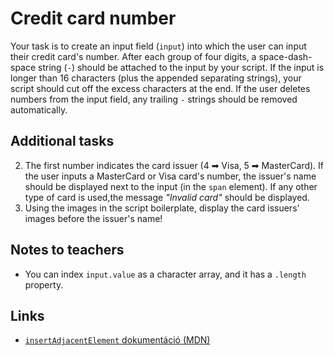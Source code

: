 # Credit card number

Your task is to create an input field (`input`) into which the user can input their credit card's number. After each group of four digits, a space-dash-space string (` - `) should be attached to the input by your script. If the input is longer than 16 characters (plus the appended separating strings), your script should cut off the excess characters at the end. If the user deletes numbers from the input field, any trailing ` - ` strings should be removed automatically. 

## Additional tasks

2) The first number indicates the card issuer (4 ➡ Visa, 5 ➡ MasterCard). If the user inputs a MasterCard or Visa card's number, the issuer's name should be displayed next to the input (in the `span` element). If any other type of card is used,the message *"Invalid card"* should be displayed.
3) Using the images in the script boilerplate, display the card issuers' images before the issuer's name!

## Notes to teachers

- You can index `input.value` as a character array, and it has a `.length` property.

## Links

- [`insertAdjacentElement` dokumentáció (MDN)][1]

[1]: https://developer.mozilla.org/en-US/docs/Web/API/Element/insertAdjacentElement
